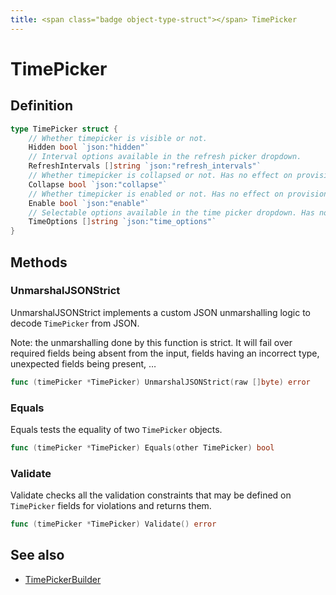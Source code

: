 ```yaml
---
title: <span class="badge object-type-struct"></span> TimePicker
---
```

# <span class="badge object-type-struct"></span> TimePicker

## Definition

```go
type TimePicker struct {
    // Whether timepicker is visible or not.
    Hidden bool `json:"hidden"`
    // Interval options available in the refresh picker dropdown.
    RefreshIntervals []string `json:"refresh_intervals"`
    // Whether timepicker is collapsed or not. Has no effect on provisioned dashboard.
    Collapse bool `json:"collapse"`
    // Whether timepicker is enabled or not. Has no effect on provisioned dashboard.
    Enable bool `json:"enable"`
    // Selectable options available in the time picker dropdown. Has no effect on provisioned dashboard.
    TimeOptions []string `json:"time_options"`
}
```
## Methods

### <span class="badge object-method"></span> UnmarshalJSONStrict

UnmarshalJSONStrict implements a custom JSON unmarshalling logic to decode `TimePicker` from JSON.

Note: the unmarshalling done by this function is strict. It will fail over required fields being absent from the input, fields having an incorrect type, unexpected fields being present, …

```go
func (timePicker *TimePicker) UnmarshalJSONStrict(raw []byte) error
```

### <span class="badge object-method"></span> Equals

Equals tests the equality of two `TimePicker` objects.

```go
func (timePicker *TimePicker) Equals(other TimePicker) bool
```

### <span class="badge object-method"></span> Validate

Validate checks all the validation constraints that may be defined on `TimePicker` fields for violations and returns them.

```go
func (timePicker *TimePicker) Validate() error
```

## See also

 * <span class="badge builder"></span> [TimePickerBuilder](./builder-TimePickerBuilder.md)

